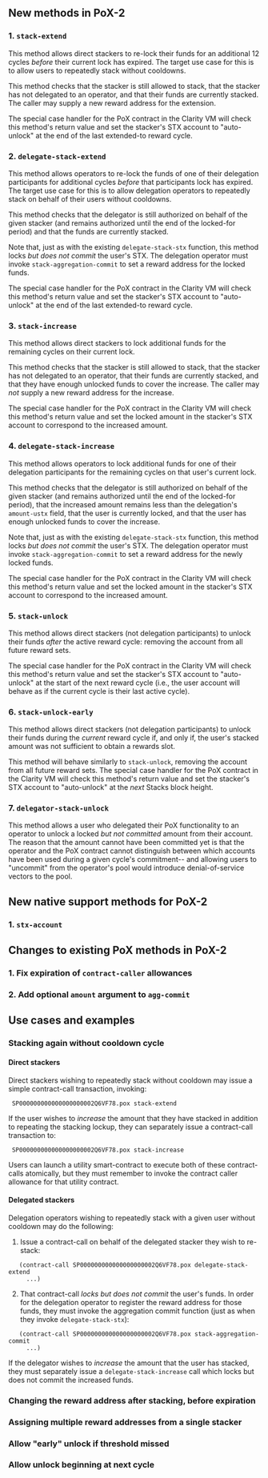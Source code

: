 ## New methods in PoX-2

### 1. `stack-extend`

This method allows direct stackers to re-lock their funds for an additional
12 cycles *before* their current lock has expired. The target use case for
this is to allow users to repeatedly stack without cooldowns.

This method checks that the stacker is still allowed to stack, that
the stacker has not delegated to an operator, and that their funds are
currently stacked. The caller may supply a new reward address for the
extension.

The special case handler for the PoX contract in the Clarity VM will
check this method's return value and set the stacker's STX account to
"auto-unlock" at the end of the last extended-to reward cycle.

### 2. `delegate-stack-extend`

This method allows operators to re-lock the funds of one of their
delegation participants for additional cycles *before* that participants
lock has expired. The target use case for this is to allow delegation
operators to repeatedly stack on behalf of their users without cooldowns.

This method checks that the delegator is still authorized on behalf of
the given stacker (and remains authorized until the end of the
locked-for period) and that the funds are currently stacked.

Note that, just as with the existing `delegate-stack-stx` function,
this method locks *but does not commit* the user's STX. The delegation
operator must invoke `stack-aggregation-commit` to set a reward address
for the locked funds.

The special case handler for the PoX contract in the Clarity VM will
check this method's return value and set the stacker's STX account to
"auto-unlock" at the end of the last extended-to reward cycle.

### 3. `stack-increase`

This method allows direct stackers to lock additional funds for
the remaining cycles on their current lock.

This method checks that the stacker is still allowed to stack, that
the stacker has not delegated to an operator, that their funds are
currently stacked, and that they have enough unlocked funds to cover
the increase. The caller may *not* supply a new reward address for the
increase.

The special case handler for the PoX contract in the Clarity VM will
check this method's return value and set the locked amount in the
stacker's STX account to correspond to the increased amount.

### 4. `delegate-stack-increase`

This method allows operators to lock additional funds for one of their
delegation participants for the remaining cycles on that user's
current lock.

This method checks that the delegator is still authorized on behalf of
the given stacker (and remains authorized until the end of the
locked-for period), that the increased amount remains less than the
delegation's `amount-ustx` field, that the user is currently locked,
and that the user has enough unlocked funds to cover the increase.

Note that, just as with the existing `delegate-stack-stx` function,
this method locks *but does not commit* the user's STX. The delegation
operator must invoke `stack-aggregation-commit` to set a reward address
for the newly locked funds.

The special case handler for the PoX contract in the Clarity VM will
check this method's return value and set the locked amount in the
stacker's STX account to correspond to the increased amount.

### 5. `stack-unlock`

This method allows direct stackers (not delegation participants) to
unlock their funds *after* the active reward cycle: removing the
account from all future reward sets.

The special case handler for the PoX contract in the Clarity VM will
check this method's return value and set the stacker's STX account to
"auto-unlock" at the start of the next reward cycle (i.e., the user
account will behave as if the current cycle is their last active
cycle).

### 6. `stack-unlock-early`

This method allows direct stackers (not delegation participants) to unlock
their funds during the *current* reward cycle if, and only if, the user's
stacked amount was not sufficient to obtain a rewards slot.

This method will behave similarly to `stack-unlock`, removing the account
from all future reward sets. The special case handler for the PoX contract
in the Clarity VM will check this method's return value and set the stacker's
STX account to "auto-unlock" at the _next_ Stacks block height.

### 7. `delegator-stack-unlock`

This method allows a user who delegated their PoX functionality
to an operator to unlock a locked _but not committed_ amount from their
account. The reason that the amount cannot have been committed yet is that
the operator and the PoX contract cannot distinguish between which accounts
have been used during a given cycle's commitment-- and allowing users to
"uncommit" from the operator's pool would introduce denial-of-service vectors
to the pool.

## New native support methods for PoX-2

### 1. `stx-account`

## Changes to existing PoX methods in PoX-2

### 1. Fix expiration of `contract-caller` allowances

### 2. Add optional `amount` argument to `agg-commit`

## Use cases and examples

### Stacking again without cooldown cycle

#### Direct stackers

Direct stackers wishing to repeatedly stack without cooldown may
issue a simple contract-call transaction, invoking:

     SP000000000000000000002Q6VF78.pox stack-extend

If the user wishes to *increase* the amount that they have stacked
in addition to repeating the stacking lockup, they can separately issue
a contract-call transaction to:

     SP000000000000000000002Q6VF78.pox stack-increase

Users can launch a utility smart-contract to execute both of these
contract-calls atomically, but they must remember to invoke the
contract caller allowance for that utility contract.

#### Delegated stackers

Delegation operators wishing to repeatedly stack with a given user
without cooldown may do the following:

1. Issue a contract-call on behalf of the delegated stacker they wish
   to re-stack:
   
```
   (contract-call SP000000000000000000002Q6VF78.pox delegate-stack-extend
     ...)
```

2. That contract-call *locks but does not commit* the user's funds. In
   order for the delegation operator to register the reward address for
   those funds, they must invoke the aggregation commit function (just as
   when they invoke `delegate-stack-stx`):

```
   (contract-call SP000000000000000000002Q6VF78.pox stack-aggregation-commit
     ...)
```

If the delegator wishes to *increase* the amount that the user has
stacked, they must separately issue a `delegate-stack-increase` call
which locks but does not commit the increased funds.

### Changing the reward address after stacking, before expiration

### Assigning multiple reward addresses from a single stacker

### Allow "early" unlock if threshold missed

### Allow unlock beginning at next cycle
